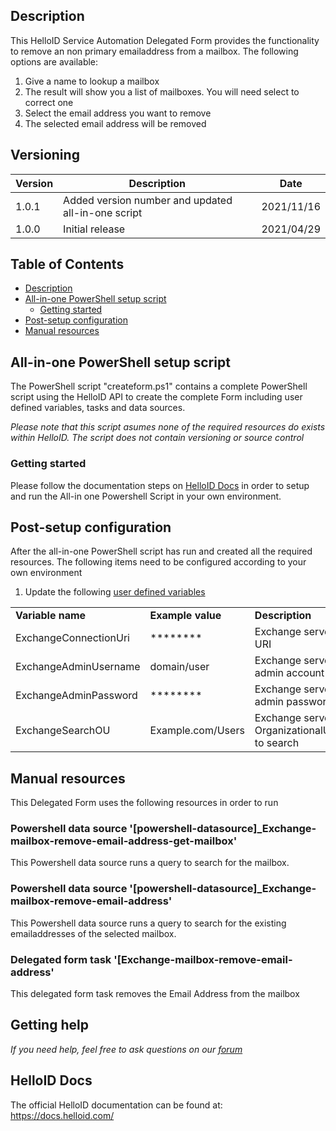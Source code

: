 <!-- Description -->
## Description
This HelloID Service Automation Delegated Form provides the functionality to remove an non primary emailaddress from a mailbox. The following options are available:
 1. Give a name to lookup a mailbox
 2. The result will show you a list of mailboxes. You will need select to correct one
 3. Select the email address you want to remove
 4. The selected email address will be removed

## Versioning
| Version | Description | Date |
| - | - | - |
| 1.0.1   | Added version number and updated all-in-one script | 2021/11/16  |
| 1.0.0   | Initial release | 2021/04/29  |

<!-- TABLE OF CONTENTS -->
## Table of Contents
* [Description](#description)
* [All-in-one PowerShell setup script](#all-in-one-powershell-setup-script)
  * [Getting started](#getting-started)
* [Post-setup configuration](#post-setup-configuration)
* [Manual resources](#manual-resources)


## All-in-one PowerShell setup script
The PowerShell script "createform.ps1" contains a complete PowerShell script using the HelloID API to create the complete Form including user defined variables, tasks and data sources.

 _Please note that this script asumes none of the required resources do exists within HelloID. The script does not contain versioning or source control_


### Getting started
Please follow the documentation steps on [HelloID Docs](https://docs.helloid.com/hc/en-us/articles/360017556559-Service-automation-GitHub-resources) in order to setup and run the All-in one Powershell Script in your own environment.


## Post-setup configuration
After the all-in-one PowerShell script has run and created all the required resources. The following items need to be configured according to your own environment
 1. Update the following [user defined variables](https://docs.helloid.com/hc/en-us/articles/360014169933-How-to-Create-and-Manage-User-Defined-Variables)
<table>
  <tr><td><strong>Variable name</strong></td><td><strong>Example value</strong></td><td><strong>Description</strong></td></tr>
  <tr><td>ExchangeConnectionUri</td><td>********</td><td>Exchange server URI</td></tr>
  <tr><td>ExchangeAdminUsername</td><td>domain/user</td><td>Exchange server admin account</td></tr>
  <tr><td>ExchangeAdminPassword</td><td>********</td><td>Exchange server admin password</td></tr>
  <tr><td>ExchangeSearchOU</td><td>Example.com/Users</td><td>Exchange server OrganizationalUnit to search</td></tr>
</table>

## Manual resources
This Delegated Form uses the following resources in order to run

### Powershell data source '[powershell-datasource]_Exchange-mailbox-remove-email-address-get-mailbox'
This Powershell data source runs a query to search for the mailbox.

### Powershell data source '[powershell-datasource]_Exchange-mailbox-remove-email-address'
This Powershell data source runs a query to search for the existing emailaddresses of the selected mailbox.

### Delegated form task '[Exchange-mailbox-remove-email-address'
This delegated form task removes the Email Address from the mailbox

## Getting help
_If you need help, feel free to ask questions on our [forum](https://forum.helloid.com/forum/helloid-connectors/service-automation/250-helloid-sa-exchange-onpremises-remove-email-address)_

## HelloID Docs
The official HelloID documentation can be found at: https://docs.helloid.com/